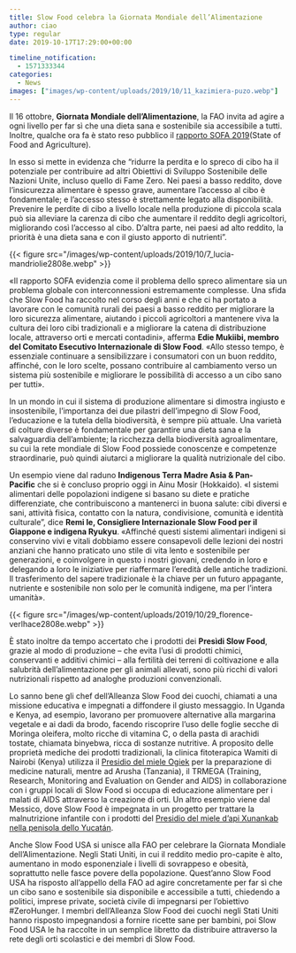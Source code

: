```yaml
---
title: Slow Food celebra la Giornata Mondiale dell’Alimentazione
author: ciao
type: regular
date: 2019-10-17T17:29:00+00:00

timeline_notification:
  - 1571333344
categories:
  - News
images: ["images/wp-content/uploads/2019/10/11_kazimiera-puzo.webp"]
---
```

Il 16 ottobre,&nbsp;**Giornata Mondiale dell&#8217;Alimentazione**, la FAO invita ad agire a ogni livello per far sì che una dieta sana e sostenibile sia accessibile a tutti. Inoltre, qualche ora fa è stato reso pubblico il&nbsp;<a href="http://slowfood.emailsp.com/e/t?q=9%3dRXQeR%26F%3dT%26J%3dTYRa%26B%3dXMYQVQ%26Q%3d5NEL_Eunv_P5_Cwpt_MB_Eunv_O0DHBQ1KB8.zIxC7OC.70I_Eunv_O0z_Nnwk_X3N_Cwpt_NBD_Llym_Wyf_Eunv_OYN0p3gBp_Llym_VPXSk_Cwpt_MaP8i_Nnwk_XRVQq_Eunv_OYN0r4h6_Eunv_OYMbZ_Llym_VPY13d4t9k_Nnwk_XRVQx_Eunv_OYN0SsUs_cP4S_nZ_STDO_ci_cP4S_meXzh.eBr.ZqH_uBR1_5QoVeWhDdehPqd_q2VA_1GvZeB_uBR1_5QdO_uBR1_7x5vdLZB5Q_Llym_VPXSc_Cwpt_MaP8_Cwpt_MaOZJv_Eunv_OYN0l1j6p3h%260%3d%266M%3dLXVWPaU" rel="noreferrer noopener" target="_blank">rapporto SOFA 2019</a>(State of Food and Agriculture).&nbsp;

In esso si mette in evidenza che &#8220;ridurre la perdita e lo spreco di cibo ha il potenziale per contribuire ad altri Obiettivi di Sviluppo Sostenibile delle Nazioni Unite, incluso quello di Fame Zero. Nei paesi a basso reddito, dove l&#8217;insicurezza alimentare è spesso grave, aumentare l&#8217;accesso al cibo è fondamentale; e l&#8217;accesso stesso è strettamente legato alla disponibilità. Prevenire le perdite di cibo a livello locale nella produzione di piccola scala può sia alleviare la carenza di cibo che aumentare il reddito degli agricoltori, migliorando così l&#8217;accesso al cibo. D’altra parte, nei paesi ad alto reddito, la priorità è una dieta sana e con il giusto apporto di nutrienti&#8221;.


{{< figure src="/images/wp-content/uploads/2019/10/7_lucia-mandriolie2808e.webp" >}}


«Il rapporto SOFA evidenzia come il problema dello spreco alimentare sia un problema globale con interconnessioni estremamente complesse. Una sfida che Slow Food ha raccolto nel corso degli anni e che ci ha portato a lavorare con le comunità rurali dei paesi a basso reddito per migliorare la loro sicurezza alimentare, aiutando i piccoli agricoltori a mantenere viva la cultura dei loro cibi tradizionali e a migliorare la catena di distribuzione locale, attraverso orti e mercati contadini», afferma&nbsp;**Edie Mukiibi, membro del Comitato Esecutivo Internazionale di Slow Food**. «Allo stesso tempo, è essenziale continuare a sensibilizzare i consumatori con un buon reddito, affinché, con le loro scelte, possano contribuire al cambiamento verso un sistema più sostenibile e migliorare le possibilità di accesso a un cibo sano per tutti».

In un mondo in cui il sistema di produzione alimentare si dimostra ingiusto e insostenibile, l&#8217;importanza dei due pilastri dell&#8217;impegno di Slow Food, l’educazione e la tutela della biodiversità, è sempre più attuale. Una varietà di colture diverse è fondamentale per garantire una dieta sana e la salvaguardia dell&#8217;ambiente; la ricchezza della biodiversità agroalimentare, su cui la rete mondiale di Slow Food possiede conoscenze e competenze straordinarie, può quindi aiutarci a migliorare la qualità nutrizionale del cibo.

Un esempio viene dal raduno **Indigenous Terra Madre Asia & Pan-Pacific** che si è concluso proprio oggi in Ainu Mosir (Hokkaido). «I sistemi alimentari delle popolazioni indigene si basano su diete e pratiche differenziate, che contribuiscono a mantenerci in buona salute: cibi diversi e sani, attività fisica, contatto con la natura, condivisione, comunità e identità culturale&#8221;, dice **Remi Ie, Consigliere Internazionale Slow Food per il Giappone e indigena Ryukyu**. «Affinché questi sistemi alimentari indigeni si conservino vivi e vitali dobbiamo essere consapevoli delle lezioni dei nostri anziani che hanno praticato uno stile di vita lento e sostenibile per generazioni, e coinvolgere in questo i nostri giovani, credendo in loro e delegando a loro le iniziative per riaffermare l&#8217;eredità delle antiche tradizioni. Il trasferimento del sapere tradizionale è la chiave per un futuro appagante, nutriente e sostenibile non solo per le comunità indigene, ma per l&#8217;intera umanità».


{{< figure src="/images/wp-content/uploads/2019/10/29_florence-verlhace2808e.webp" >}}


È stato inoltre da tempo accertato che i prodotti dei&nbsp;**Presìdi Slow Food**, grazie al modo di produzione &#8211; che evita l’usi di prodotti chimici, conservanti e additivi chimici &#8211; alla fertilità dei terreni di coltivazione e alla salubrità dell&#8217;alimentazione per gli animali allevati, sono più ricchi di valori nutrizionali rispetto ad analoghe produzioni convenzionali.

Lo sanno bene gli chef dell&#8217;Alleanza Slow Food dei cuochi, chiamati a una missione educativa e impegnati a diffondere il giusto messaggio. In Uganda e Kenya, ad esempio, lavorano per promuovere alternative alla margarina vegetale e ai dadi da brodo, facendo riscoprire l’uso delle foglie secche di Moringa oleifera, molto ricche di vitamina C, o della pasta di arachidi tostate, chiamata binyebwa, ricca di sostanze nutritive. A proposito delle proprietà mediche dei prodotti tradizionali, la clinica fitoterapica Wamiti di Nairobi (Kenya) utilizza il&nbsp;<a href="http://slowfood.emailsp.com/e/t?q=4%3dAVFZA%26D%3dI%26E%3dCWGV%26u%3dVBT0TF%26L%3dnL4G_xscq_93_2rYr_B7_xscq_883CuOpFu6.oDgAvJv.5yD_xscq_88o_IWuZ_SlL_2rYr_C7w_JatV_UnV_xscq_8WC5JzM2J_JatV_TESBh_2rYr_BV96O_IWuZ_SATFg_xscq_8WC5L1Nv_xscq_8WBW4_JatV_TETjzJtN6Q_IWuZ_SATFn_xscq_8WC5wpAi8_nhLe_yr_kfOg_uu_nhLe_xwpBs.wh3Zrsxk5X8h6puk6W.rk4_kfOg_uueA_kfOg_uul9X8eub-8h6p-u2g3kUtVnk6W_7MjI_Gb4bthv-Wtc3b-4czXz_nhLe_xw_IWuZ_SATFW_xscq_8WC5_xscq_8WBWxo_2rYr_BV96HuNyLwL%266%3d%26sJ%3d7TITAWH" target="_blank" rel="noreferrer noopener">Presidio del miele Ogiek</a>&nbsp;per la preparazione di medicine naturali, mentre ad Arusha (Tanzania), il TRMEGA (Training, Research, Monitoring and Evaluation on Gender and AIDS) in collaborazione con i gruppi locali di Slow Food si occupa di educazione alimentare per i malati di AIDS attraverso la creazione di orti. Un altro esempio viene dal Messico, dove Slow Food è impegnata in un progetto per trattare la malnutrizione infantile con i prodotti del&nbsp;<a href="http://slowfood.emailsp.com/e/t?q=6%3dMbCbM%26J%3dF%26G%3dOcDX%267%3db9VLZC%26N%3dzR1I_0yZs_K9_ytkx_99_0yZs_JDzE7UmH7B.lFsGsL8.AvF_0yZs_JDl_Ki1W_UxR_ytkx_099_PXvh_aka_0yZs_Jc07N4F7N_PXvh_ZBUNl_ytkx_9XKBH_Ki1W_UMZCl_0yZs_Jc07P5G1_0yZs_Jc9Y8_PXvh_ZBVv4CyR0J_Ki1W_UMZCs_0yZs_Jc071t4nB_raQi_3k_pjSZ_zy_raQi_2puFw.pm7dkx2oxcBlyuyoyb.vow_pjSZ_zyi4_pjSZ_zyp2cBing-Blyu-y4s9hdiVvoyb_AQcN_Kfwgxlo-b2-azc-GuxY7kkZ-wevjt-pol2syjt-ds-wDckrtn_2OlP_Bd_0yZs_Jc9Yw_PXvh_ZBVv_PXvh_ZBUNi3_Ki1W_UMakyK9C3M7%26k%3d%26BA%3dY9bKcBa" target="_blank" rel="noreferrer noopener">Presidio del miele d&#8217;api Xunankab nella penisola dello Yucatán</a>.&nbsp;

Anche Slow Food USA si unisce alla FAO per celebrare la Giornata Mondiale dell&#8217;Alimentazione. Negli Stati Uniti, in cui il reddito medio pro-capite è alto, aumentano in modo esponenziale i livelli di sovrappeso e obesità, soprattutto nelle fasce povere della popolazione. Quest&#8217;anno Slow Food USA ha risposto all&#8217;appello della FAO ad agire concretamente per far sì che un cibo sano e sostenibile sia disponibile e accessibile a tutti, chiedendo a politici, imprese private, società civile di impegnarsi per l’obiettivo #ZeroHunger. I membri dell&#8217;Alleanza Slow Food dei cuochi negli Stati Uniti hanno risposto impegnandosi a fornire ricette sane per bambini, poi Slow Food USA le ha raccolte in un semplice libretto da distribuire attraverso la rete degli orti scolastici e dei membri di Slow Food.&nbsp;
